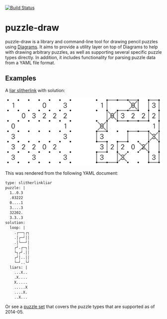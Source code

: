 [![Build Status](https://api.travis-ci.org/robx/puzzle-draw.png)][travis]

puzzle-draw
===========

puzzle-draw is a library and command-line tool for drawing pencil
puzzles using [Diagrams][diagrams]. It aims to provide a utility layer
on top of Diagrams to help with drawing arbitrary puzzles, as well as
supporting several specific puzzle types directly. In addition, it
includes functionality for parsing puzzle data from a YAML file format.

Examples
--------

A [liar slitherlink][liarslither] with solution:

![Liar Slitherlink](doc/slitherlink-liar-example.png)

This was rendered from the following YAML document:

```
type: slitherlinkliar
puzzle: |
  1..0.3
  .03222
  0....1
  3....3
  32202.
  3.3..3
solution:
  loop: |
    .┌──┐┌┐
    .│┌─┘││
    .│└──┘│
    ┌┘.┌─┐│
    └┐┌┘.││
    ┌┘│..││
    └─┘..└┘
  liars: |
    ...X..
    .X....
    X.....
    .....X
    ....X.
    ..X...
```

Or see a [puzzle set][twentyfour] that covers the puzzle types
that are supported as of 2014-05.

[travis]: http://travis-ci.org/robx/puzzle-draw
[cmdline]: http://github.com/robx/puzzle-draw-cmdline
[liarslither]: http://maybepuzzles.wordpress.com/types/liar-slither-link/
[twentyfour]: http://maybepuzzles.wordpress.com/2014/03/29/puzzle-set-24-hour-marathon/
[diagrams]: http://projects.haskell.org/diagrams/

